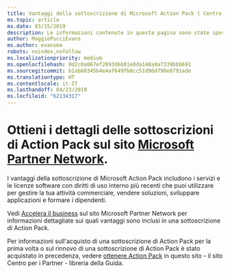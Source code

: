 ```yaml
---
title: Vantaggi della sottoscrizione di Microsoft Action Pack | Centro per i partner
ms.topic: article
ms.date: 03/15/2019
description: Le informazioni contenute in questa pagina sono state spostate in https://partner.microsoft.com/membership/internal-use-software.
author: MaggiePucciEvans
ms.author: evansma
robots: noindex,nofollow
ms.localizationpriority: medium
ms.openlocfilehash: 0d2c0a867ef2893d6b81e8da148a9a7339bbb691
ms.sourcegitcommit: b1ab80345b4e4af649fb8cc51d96d798e0791ade
ms.translationtype: HT
ms.contentlocale: it-IT
ms.lasthandoff: 04/23/2019
ms.locfileid: "62134317"
---
```

# <a name="get-action-pack-subscription-details-on-the-microsoft-partner-networkhttpspartnermicrosoftcommembershipinternal-use-software-site"></a>Ottieni i dettagli delle sottoscrizioni di Action Pack sul sito [Microsoft Partner Network](https://partner.microsoft.com/membership/internal-use-software). 

I vantaggi della sottoscrizione di Microsoft Action Pack includono i servizi e le licenze software con diritti di uso interno più recenti che puoi utilizzare per gestire la tua attività commerciale, vendere soluzioni, sviluppare applicazioni e formare i dipendenti.

Vedi [Accelera il business](https://partner.microsoft.com/membership/internal-use-software) sul sito Microsoft Partner Network per informazioni dettagliate sui quali vantaggi sono inclusi in una sottoscrizione di Action Pack.   

Per informazioni sull'acquisto di una sottoscrizione di Action Pack per la prima volta o sul rinnovo di una sottoscrizione di Action Pack è stato acquistato in precedenza, vedere [ottenere Action Pack](mpn-get-action-pack.md) in questo sito - il sito Centro per i Partner - libreria della Guida.


